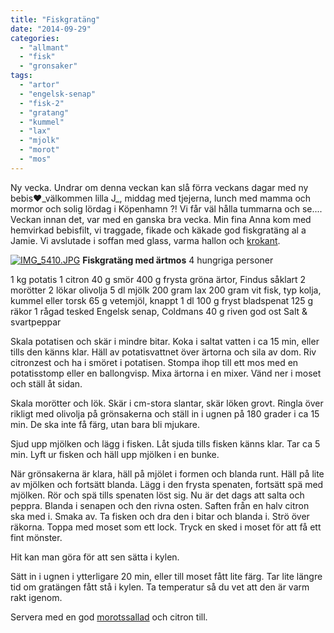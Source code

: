 ```yaml
---
title: "Fiskgratäng"
date: "2014-09-29"
categories: 
  - "allmant"
  - "fisk"
  - "gronsaker"
tags: 
  - "artor"
  - "engelsk-senap"
  - "fisk-2"
  - "gratang"
  - "kummel"
  - "lax"
  - "mjolk"
  - "morot"
  - "mos"
---
```


Ny vecka. Undrar om denna veckan kan slå förra veckans dagar med ny bebis❤️_välkommen lilla J_, middag med tjejerna, lunch med mamma och mormor och solig lördag i Köpenhamn ?! Vi får väl hålla tummarna och se.... Veckan innan det, var med en ganska bra vecka. Min fina Anna kom med hemvirkad bebisfilt, vi traggade, fikade och käkade god fiskgratäng al a Jamie. Vi avslutade i soffan med glass, varma hallon och [krokant](http://import.local/2014/04/16/semifreddo/).

[![IMG_5410.JPG](/static/img/IMG_5410.jpg)](http://import.local/wp-content/uploads/2014/09/IMG_5410.jpg) **Fiskgratäng med ärtmos** 4 hungriga personer

1 kg potatis 1 citron 40 g smör 400 g frysta gröna ärtor, Findus såklart 2 morötter 2 lökar olivolja 5 dl mjölk 200 gram lax 200 gram vit fisk, typ kolja, kummel eller torsk 65 g vetemjöl, knappt 1 dl 100 g fryst bladspenat 125 g räkor 1 rågad tesked Engelsk senap, Coldmans 40 g riven god ost Salt & svartpeppar

Skala potatisen och skär i mindre bitar. Koka i saltat vatten i ca 15 min, eller tills den känns klar. Häll av potatisvattnet över ärtorna och sila av dom. Riv citronzest och ha i smöret i potatisen. Stompa ihop till ett mos med en potatisstomp eller en ballongvisp. Mixa ärtorna i en mixer. Vänd ner i moset och ställ åt sidan.

Skala morötter och lök. Skär i cm-stora slantar, skär löken grovt. Ringla över rikligt med olivolja på grönsakerna och ställ in i ugnen på 180 grader i ca 15 min. De ska inte få färg, utan bara bli mjukare.

Sjud upp mjölken och lägg i fisken. Låt sjuda tills fisken känns klar. Tar ca 5 min. Lyft ur fisken och häll upp mjölken i en bunke.

När grönsakerna är klara, häll på mjölet i formen och blanda runt. Häll på lite av mjölken och fortsätt blanda. Lägg i den frysta spenaten, fortsätt spä med mjölken. Rör och spä tills spenaten löst sig. Nu är det dags att salta och peppra. Blanda i senapen och den rivna osten. Saften från en halv citron ska med i. Smaka av. Ta fisken och dra den i bitar och blanda i. Strö över räkorna. Toppa med moset som ett lock. Tryck en sked i moset för att få ett fint mönster.

Hit kan man göra för att sen sätta i kylen.

Sätt in i ugnen i ytterligare 20 min, eller till moset fått lite färg. Tar lite längre tid om gratängen fått stå i kylen. Ta temperatur så du vet att den är varm rakt igenom.

Servera med en god [morotssallad](http://import.local/2012/01/25/snogubbens-nasa/) och citron till.
